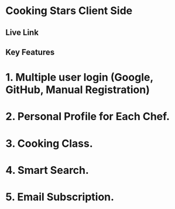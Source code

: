 # Cooking Stars Client Side
## Live Link
## Key Features
# 1. Multiple user login (Google, GitHub, Manual Registration)
# 2. Personal Profile for Each Chef.
# 3. Cooking Class.
# 4. Smart Search.
# 5. Email Subscription.
